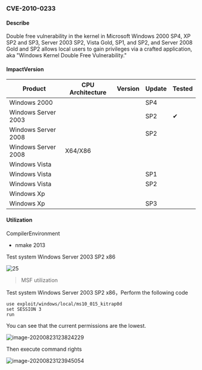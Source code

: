 ### CVE-2010-0233

#### Describe

Double free vulnerability in the kernel in Microsoft Windows 2000 SP4, XP SP2 and SP3, Server 2003 SP2, Vista Gold, SP1, and SP2, and Server 2008 Gold and SP2 allows local users to gain privileges via a crafted application, aka "Windows Kernel Double Free Vulnerability."


#### ImpactVersion

| Product             | CPU Architecture | Version | Update | Tested             |
| ------------------- | ---------------- | ------- | ------ | ------------------ |
| Windows 2000        |                  |         | SP4    |                    |
| Windows Server 2003 |                  |         | SP2    | &#10004; |
| Windows Server 2008 |                  |         | SP2    |                    |
| Windows Server 2008 | X64/X86          |         |        |                    |
| Windows Vista       |                  |         |        |                    |
| Windows Vista       |                  |         | SP1    |                    |
| Windows Vista       |                  |         | SP2    |                    |
| Windows Xp          |                  |         |        |                    |
| Windows Xp          |                  |         | SP3    |                    |

#### Utilization

CompilerEnvironment

- nmake 2013

Test system Windows Server 2003 SP2 x86

![25](https://raw.github.com/Ascotbe/Image/master/Kernelhub/CVE-2010-0233_win2003_x86.gif)

> MSF utilization

Test system Windows Server 2003 SP2 x86，Perform the following code

```
use exploit/windows/local/ms10_015_kitrap0d
set SESSION 3
run
```

You can see that the current permissions are the lowest.

![image-20200823123824229](https://raw.github.com/Ascotbe/Image/master/Kernelhub/CVE-2010-0233_win2003_x86_msf.png)

Then execute command rights

![image-20200823123945054](https://raw.github.com/Ascotbe/Image/master/Kernelhub/CVE-2010-0233_win2003_x86_msf2.png)